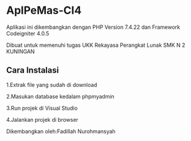 # AplPeMas-CI4

 Aplikasi ini dikembangkan dengan PHP Version 7.4.22 dan Framework Codeigniter 4.0.5
 
 Dibuat untuk memenuhi tugas UKK Rekayasa Perangkat Lunak SMK N 2 KUNINGAN
## Cara Instalasi

1.Extrak file yang sudah di download

2.Masukan database kedalam phpmyadmin

3.Run projek di Visual Studio

4.Jalankan projek di browser 

Dikembangkan oleh:Fadillah Nurohmansyah
